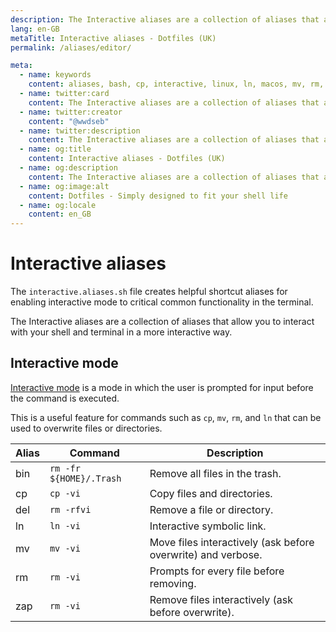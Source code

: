 ```yaml
---
description: The Interactive aliases are a collection of aliases that allow you to interact with your shell and terminal in a more interactive way.
lang: en-GB
metaTitle: Interactive aliases - Dotfiles (UK)
permalink: /aliases/editor/

meta:
  - name: keywords
    content: aliases, bash, cp, interactive, linux, ln, macos, mv, rm, shell, terminal, windows
  - name: twitter:card
    content: The Interactive aliases are a collection of aliases that allow you to interact with your shell and terminal in a more interactive way.
  - name: twitter:creator
    content: "@wwdseb"
  - name: twitter:description
    content: The Interactive aliases are a collection of aliases that allow you to interact with your shell and terminal in a more interactive way.
  - name: og:title
    content: Interactive aliases - Dotfiles (UK)
  - name: og:description
    content: The Interactive aliases are a collection of aliases that allow you to interact with your shell and terminal in a more interactive way.
  - name: og:image:alt
    content: Dotfiles - Simply designed to fit your shell life
  - name: og:locale
    content: en_GB
---
```


# Interactive aliases

The `interactive.aliases.sh` file creates helpful shortcut aliases for enabling
interactive mode to critical common functionality in the terminal.

The Interactive aliases are a collection of aliases that allow you to interact
with your shell and terminal in a more interactive way.

## Interactive mode

[Interactive mode](https://en.wikipedia.org/wiki/Interactive_mode) is a mode in
which the user is prompted for input before the command is executed.

This is a useful feature for commands such as `cp`, `mv`, `rm`, and `ln` that
can be used to overwrite files or directories.

| Alias | Command | Description |
| ----- | ----- | ----- |
| bin | `rm -fr ${HOME}/.Trash` | Remove all files in the trash. |
| cp  | `cp -vi` | Copy files and directories. |
| del | `rm -rfvi` | Remove a file or directory. |
| ln  | `ln -vi` | Interactive symbolic link. |
| mv  | `mv -vi` | Move files interactively (ask before overwrite) and verbose. |
| rm  | `rm -vi` | Prompts for every file before removing. |
| zap | `rm -vi` | Remove files interactively (ask before overwrite). |
